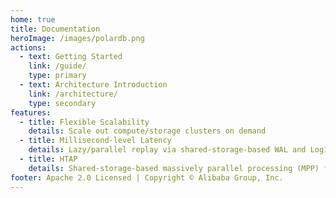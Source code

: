 ```yaml
---
home: true
title: Documentation
heroImage: /images/polardb.png
actions:
  - text: Getting Started
    link: /guide/
    type: primary
  - text: Architecture Introduction
    link: /architecture/
    type: secondary
features:
  - title: Flexible Scalability
    details: Scale out compute/storage clusters on demand
  - title: Millisecond-level Latency
    details: Lazy/parallel replay via shared-storage-based WAL and LogIndex
  - title: HTAP
    details: Shared-storage-based massively parallel processing (MPP) framework
footer: Apache 2.0 Licensed | Copyright © Alibaba Group, Inc.
---
```


